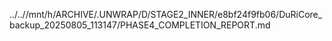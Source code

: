 ../..//mnt/h/ARCHIVE/.UNWRAP/D/STAGE2_INNER/e8bf24f9fb06/DuRiCore_backup_20250805_113147/PHASE4_COMPLETION_REPORT.md